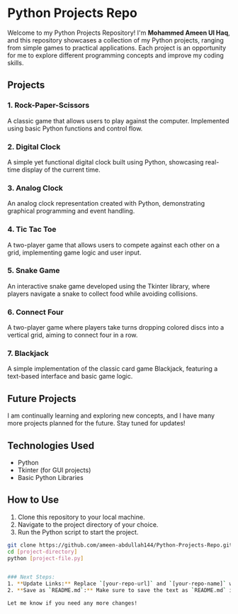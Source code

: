 # Python Projects Repo

Welcome to my Python Projects Repository! I'm **Mohammed Ameen Ul Haq**, and this repository showcases a collection of my Python projects, ranging from simple games to practical applications. Each project is an opportunity for me to explore different programming concepts and improve my coding skills.

## Projects

### 1. Rock-Paper-Scissors
A classic game that allows users to play against the computer. Implemented using basic Python functions and control flow.

### 2. Digital Clock
A simple yet functional digital clock built using Python, showcasing real-time display of the current time.

### 3. Analog Clock
An analog clock representation created with Python, demonstrating graphical programming and event handling.

### 4. Tic Tac Toe
A two-player game that allows users to compete against each other on a grid, implementing game logic and user input.

### 5. Snake Game
An interactive snake game developed using the Tkinter library, where players navigate a snake to collect food while avoiding collisions.

### 6. Connect Four
A two-player game where players take turns dropping colored discs into a vertical grid, aiming to connect four in a row.

### 7. Blackjack
A simple implementation of the classic card game Blackjack, featuring a text-based interface and basic game logic.

## Future Projects
I am continually learning and exploring new concepts, and I have many more projects planned for the future. Stay tuned for updates!

## Technologies Used
- Python
- Tkinter (for GUI projects)
- Basic Python Libraries

## How to Use
1. Clone this repository to your local machine.
2. Navigate to the project directory of your choice.
3. Run the Python script to start the project.

```bash
git clone https://github.com/ameen-abdullah144/Python-Projects-Repo.git
cd [project-directory]
python [project-file.py]


### Next Steps:
1. **Update Links:** Replace `[your-repo-url]` and `[your-repo-name]` with your actual repository URL and name.
2. **Save as `README.md`:** Make sure to save the text as `README.md` in your repository.

Let me know if you need any more changes!
